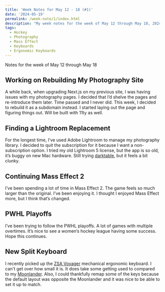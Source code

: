 ```yaml
---
title: 'Week Notes for May 12 - 18 (#1)'
date: '2024-05-19'
permalink: /week-note/1/index.html
description: "My week notes for the week of May 12 through May 18, 2024"
tags:
  - Hockey
  - Photography
  - Mass Effect
  - Keyboards
  - Ergonomic Keyboards
---
```


Notes for the week of May 12 through May 18
<!-- excerpt -->

## Working on Rebuilding My Photography Site

A while back, when upgrading Next.js on my previous site, I was having issues with my photography pages. I decided that I’d shelve the pages and re-introduce them later. Time passed and I never did. This week, I decided to rebuild it as a subdomain instead. I started laying out the page and figuring things out. Will be built with 11ty as well.

## Finding a Lightroom Replacement

For the longest time, I’ve used Adobe Lightroom to manage my photography library. I decided to quit the subscription for it because I want a non-subscription option. I tried my old Lightroom 5 license, but the app is so old, it’s buggy on new Mac hardware. Still trying [darktable](https://www.darktable.org/), but it feels a bit clunky.

## Continuing Mass Effect 2

I’ve been spending a lot of time in Mass Effect 2. The game feels so much larger than the original. I’ve been enjoying it. I thought I enjoyed Mass Effect more, but I think that’s changed.

## PWHL Playoffs

I’ve been trying to follow the PWHL playoffs. A lot of games with multiple overtimes. It’s nice to see a women’s hockey league having some success. Hope this continues.

## New Split Keyboard

I recently picked up the [ZSA Voyager](https://www.zsa.io/voyager) mechanical ergonomic keyboard. I can't get over how small it is. It does take some getting used to compared to my [Moonlander](https://www.zsa.io/moonlander). Also, I could thankfully remap some of the keys because the default layout was opposite the Moonlander and it was nice to be able to set it up to match.